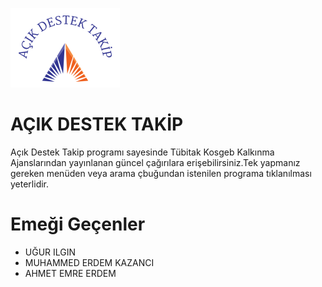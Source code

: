 ![grape logo](/app/src/main/res/drawable/menu.png)
# AÇIK DESTEK TAKİP

Açık Destek Takip programı sayesinde Tübitak Kosgeb Kalkınma Ajanslarından yayınlanan güncel çağırılara erişebilirsiniz.Tek yapmanız gereken menüden veya arama çbuğundan istenilen programa tıklanılması yeterlidir.

# Emeği Geçenler
* UĞUR ILGIN
* MUHAMMED ERDEM KAZANCI
* AHMET EMRE ERDEM
